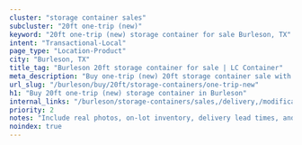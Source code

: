 ```yaml
---
cluster: "storage container sales"
subcluster: "20ft one-trip (new)"
keyword: "20ft one-trip (new) storage container for sale Burleson, TX"
intent: "Transactional-Local"
page_type: "Location-Product"
city: "Burleson, TX"
title_tag: "Burleson 20ft storage container for sale | LC Container"
meta_description: "Buy one-trip (new) 20ft storage container sale with local delivery in Burleson, TX. LC Container — local Since 2003. Request a fast quote today."
url_slug: "/burleson/buy/20ft/storage-containers/one-trip-new"
h1: "Buy 20ft one-trip (new) storage container in Burleson"
internal_links: "/burleson/storage-containers/sales,/delivery,/modifications"
priority: 2
notes: "Include real photos, on-lot inventory, delivery lead times, and financing info."
noindex: true
---
```


<!-- TODO: Add unique city/inventory copy, images, and internal links here. -->
